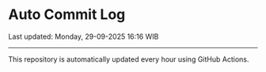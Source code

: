 # Auto Commit Log

Last updated: Monday, 29-09-2025 16:16 WIB

---

This repository is automatically updated every hour using GitHub Actions.
